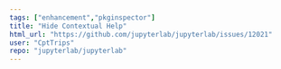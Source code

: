 ```yaml
---
tags: ["enhancement","pkginspector"]
title: "Hide Contextual Help"
html_url: "https://github.com/jupyterlab/jupyterlab/issues/12021"
user: "CptTrips"
repo: "jupyterlab/jupyterlab"
---
```


